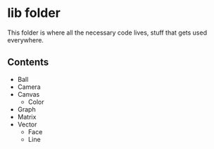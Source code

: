 # lib folder
This folder is where all the necessary code lives, stuff that gets used everywhere.

## Contents
- Ball
- Camera
- Canvas
    - Color
- Graph
- Matrix
- Vector
    - Face
    - Line
